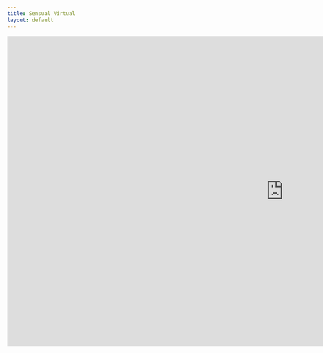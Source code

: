 ```yaml
---
title: Sensual Virtual
layout: default
---
```


<div class="embed-responsive embed-responsive-16by9">
<iframe width="1280" height="720" src="https://www.youtube.com/embed/7V-KHwfSVzk" frameborder="0" allow="accelerometer; autoplay; encrypted-media; gyroscope; picture-in-picture" allowfullscreen></iframe>
</div>

